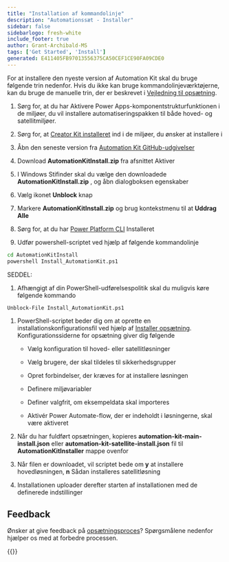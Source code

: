 ```yaml
---
title: "Installation af kommandolinje"
description: "Automationssæt - Installer"
sidebar: false
sidebarlogo: fresh-white
include_footer: true
author: Grant-Archibald-MS
tags: ['Get Started', 'Install']
generated: E411405FB97013556375CA50CEF1CE90FA09CDE0
---
```


For at installere den nyeste version af Automation Kit skal du bruge følgende trin nedenfor. Hvis du ikke kan bruge kommandolinjeværktøjerne, kan du bruge de manuelle trin, der er beskrevet i [Vejledning til opsætning](https://learn.microsoft.com/power-automate/guidance/automation-kit/setup/prerequisites).

1. Sørg for, at du har <a ref='https://learn.microsoft.com/en-us/power-apps/developer/component-framework/component-framework-for-canvas-apps#enable-the-power-apps-component-framework-feature' target="_blank">Aktivere Power Apps-komponentstrukturfunktionen</a> i de miljøer, du vil installere automatiseringspakken til både hoved- og satellitmiljøer.

1. Sørg for, at <a href="https://appsource.microsoft.com/en-us/product/dynamics-365/microsoftpowercatarch.creatorkit1?tab=Reviews" target="_blank">Creator Kit installeret</a> ind i de miljøer, du ønsker at installere i

1. Åbn den seneste version fra <a href="https://github.com/microsoft/powercat-automation-kit/releases" target="_blank">Automation Kit GitHub-udgivelser</a>

1. Download **AutomationKitInstall.zip** fra afsnittet Aktiver

1. I Windows Stifinder skal du vælge den downloadede **AutomationKitInstall.zip** , og åbn dialogboksen egenskaber

1. Vælg ikonet **Unblock** knap

1. Markere **AutomationKitInstall.zip** og brug kontekstmenu til at **Uddrag Alle**

1. Sørg for, at du har <a href="https://learn.microsoft.com/en-us/power-platform/developer/cli/introduction" target="_blank">Power Platform CLI</a> Installeret

1. Udfør powershell-scriptet ved hjælp af følgende kommandolinje

```cmd
cd AutomationKitInstall
powershell Install_AutomationKit.ps1
```

SEDDEL:
1. Afhængigt af din PowerShell-udførelsespolitik skal du muligvis køre følgende kommando

```cmd
Unblock-File Install_AutomationKit.ps1
```

1. PowerShell-scriptet beder dig om at oprette en installationskonfigurationsfil ved hjælp af [Installer opsætning](/da/get-started/setup). Konfigurationssiderne for opsætning giver dig følgende

    - Vælg konfiguration til hoved- eller satellitløsninger
   
    - Vælg brugere, der skal tildeles til sikkerhedsgrupper
   
    - Opret forbindelser, der kræves for at installere løsningen
    
    - Definere miljøvariabler
    
    - Definer valgfrit, om eksempeldata skal importeres
    
    - Aktivér Power Automate-flow, der er indeholdt i løsningerne, skal være aktiveret

1. Når du har fuldført opsætningen, kopieres **automation-kit-main-install.json** eller **automation-kit-satellite-install.json** fil til **AutomationKitInstaller** mappe ovenfor

1. Når filen er downloadet, vil scriptet bede om **y** at installere hovedløsningen, **n** Sådan installeres satellitløsning

1. Installationen uploader derefter starten af installationen med de definerede indstillinger

## Feedback

Ønsker at give feedback på [opsætningsproces](/da/get-started/setup)? Spørgsmålene nedenfor hjælper os med at forbedre processen.

{{<questions name="/content/da/get-started/setup-feedback.json" completed="Tak, fordi du gav feedback" showNavigationButtons="false" locale="da">}}
